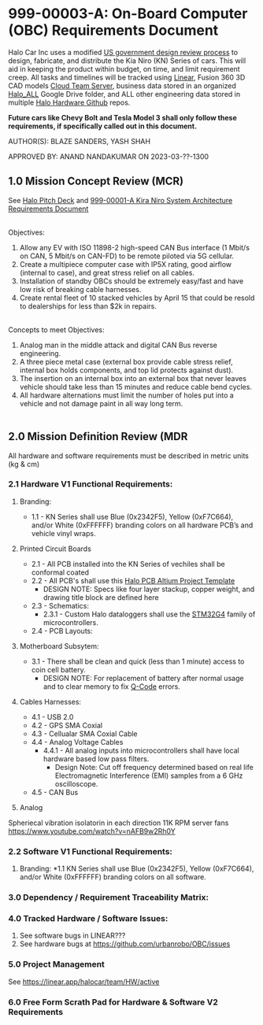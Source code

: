 # 999-00003-A: On-Board Computer (OBC) Requirements Document

Halo Car Inc uses a modified [US government design review process](https://en.wikipedia.org/wiki/Design_review_(U.S._government)) to design, fabricate, and distribute the  Kia Niro (KN) Series of cars.  This will aid in keeping the product within budget, on time, and limit requirement creep. All tasks and timelines will be tracked using [Linear](https://linear.app/halocar), Fusion 360 3D CAD models [Cloud Team Server](https://halo5.autodesk360.com/g/all_projects/active), business data stored in an organized [Halo_ALL](https://drive.google.com/drive/u/0/folders/0AKq4yLznZ1RzUk9PVA) Google Drive folder, and ALL other engineering data stored in multiple [Halo Hardware Github](https://github.com/orgs/urbanrobo/teams/hardware/repositories) repos.

**Future cars like Chevy Bolt and Tesla Model 3 shall only follow these requirements, if specifically called out in this document.**

AUTHOR(S): BLAZE SANDERS, YASH SHAH

APPROVED BY: ANAND NANDAKUMAR ON 2023-03-??-1300


## 1.0 Mission Concept Review (MCR)
See [Halo Pitch Deck](???) and [999-00001-A Kira Niro System Architecture Requirements Document](https://docs.google.com/document/d/1RNme7q0ufrCDHNyr7VOxuHKhVUad4LDPr4K3CM-rN78/edit) 

<br> Objectives:
1. Allow any EV with ISO 11898-2 high-speed CAN Bus interface (1 Mbit/s on CAN, 5 Mbit/s on CAN-FD) to be remote piloted via 5G cellular.
2. Create a multipiece computer case with IP5X rating, good airflow (internal to case), and great stress relief on all cables.
3. Installation of standby OBCs should be extremely easy/fast and have low risk of breaking cable harnesses. 
4. Create rental fleet of 10 stacked vehicles by April 15 that could be resold to dealerships for less than $2k in repairs.                                                

<br> Concepts to meet Objectives:
1. Analog man in the middle attack and digital CAN Bus reverse engineering. 
2. A three piece metal case (external box provide cable stress relief, internal box holds components, and top lid protects against dust).
3. The insertion on an internal box into an external box that never leaves vehicle should take less than 15 minutes and reduce cable bend cycles.
4. All hardware alternations must limit the number of holes put into a vehicle and not damage paint in all way long term. <br> <br>

## 2.0 Mission Definition Review (MDR
All hardware and software requirements must be described in metric units (kg & cm)
### 2.1 Hardware V1 Functional Requirements:
1. Branding:
   * 1.1 - KN Series shall use Blue (0x2342F5), Yellow (0xF7C664), and/or White (0xFFFFFF) branding colors on all hardware PCB’s and vehicle vinyl wraps.
   
2. Printed Circuit Boards
   * 2.1 - All PCB installed into the KN Series of vechiles shall be conformal coated 
   * 2.2 - All PCB's shall use this [Halo PCB Altium Project Template](https://github.com/jose-halocar/ee_altium_template/blob/master/HaloCar_Project_Rename_This_File.PrjPcb)
     * DESIGN NOTE: Specs like four layer stackup, copper weight, and drawing title block are defined here
   * 2.3 - Schematics:
     * 2.3.1 - Custom Halo dataloggers shall use the [STM32G4](https://www.st.com/en/microcontrollers-microprocessors/stm32g4-series.html) family of microcontrollers.
   * 2.4 - PCB Layouts:

3. Motherboard Subsytem:
   * 3.1 - There shall be clean and quick (less than 1 minute) access to coin cell battery.
     * DESIGN NOTE: For replacement of battery after normal usage and to clear memory to fix [Q-Code](https://www.asus.com/support/FAQ/1043948/) errors.

4. Cables Harnesses:
   * 4.1 - USB 2.0
   * 4.2 - GPS SMA Coxial
   * 4.3 - Cellualar SMA Coxial Cable
   * 4.4 - Analog Voltage Cables
     * 4.4.1 - All analog inputs into microcontrollers shall have local hardware based low pass filters.
       * Design Note: Cut off frequency determined based on real life Electromagnetic Interference (EMI) samples from a 6 GHz oscilloscope. 
   * 4.5 - CAN Bus 

5. Analog 

Spheriecal vibration isolatorin in each direction 
11K RPM server fans https://www.youtube.com/watch?v=nAFB9w2Rh0Y

### 2.2 Software V1 Functional Requirements:
1. Branding:
   *1.1 KN Series shall use Blue (0x2342F5), Yellow (0xF7C664), and/or White (0xFFFFFF) branding colors on all software.


### 3.0 Dependency / Requirement Traceability Matrix:


### 4.0 Tracked Hardware / Software Issues:
1. See software bugs in LINEAR???
2. See hardware bugs at https://github.com/urbanrobo/OBC/issues

### 5.0 Project Management
See https://linear.app/halocar/team/HW/active

### 6.0 Free Form Scrath Pad for Hardware & Software V2 Requirements
